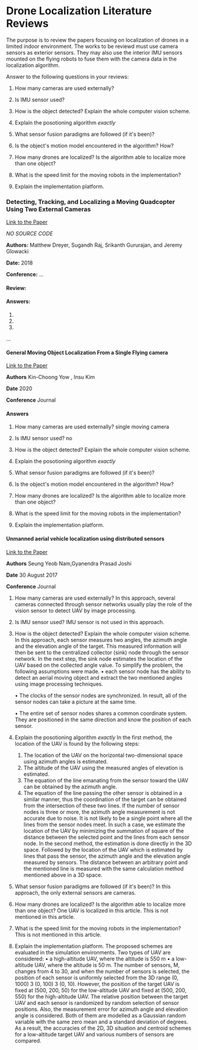 
# Drone Localization Literature Reviews

The purpose is to review the papers focusing on localization of drones in a limited indoor environment. The works to be reviewd must use camera sensors as exterior sensors. They may also use the interior IMU sensors mounted on the flying robots to fuse them with the camera data in the localization algorithm.

Answer to the following questions in your reviews:

1. How many cameras are used externally?

2. Is IMU sensor used?

3. How is the object detected? Explain the whole computer vision scheme.

3. Explain the posotioning algorithm *exactly*

4. What sensor fusion paradigms are followed (if it's been)?

5. Is the object's motion model encountered in the algorithm? How?

6. How many drones are localized? Is the algorithm able to localize more than one object?

7. What is the speed limit for the moving robots in the implementation?

8. Explain the implementation platform.



### Detecting, Tracking, and Localizing a Moving Quadcopter Using Two External Cameras

[Link to the Paper](https://www.researchgate.net/publication/325963801_Detecting_Tracking_and_Localizing_a_Moving_Quadcopter_Using_Two_External_Cameras)

*NO SOURCE CODE*

**Authors:** Matthew Dreyer, Sugandh Raj, Srikanth Gururajan, and Jeremy Glowacki

**Date:** 2018

**Conference:** ...

#### Review:


#### Answers:

1.

2.

3.

...




#### General Moving Object Localization From a Single Flying camera 

[Link to the Paper](https://www.mdpi.com/2076-3417/10/19/6945/pdf?version=1601801770)

**Authors** Kin-Choong Yow , Insu Kim

**Date** 2020

**Conference** Journal 




#### Answers 

1. How many cameras are used externally? single moving camera 

2. Is IMU sensor used? no

3. How is the object detected? Explain the whole computer vision scheme. 

3. Explain the posotioning algorithm *exactly*

4. What sensor fusion paradigms are followed (if it's been)?

5. Is the object's motion model encountered in the algorithm? How?

6. How many drones are localized? Is the algorithm able to localize more than one object?

7. What is the speed limit for the moving robots in the implementation?

8. Explain the implementation platform.

#### Unmanned aerial vehicle localization using distributed sensors 

[Link to the Paper](https://www.researchgate.net/publication/320018288_Unmanned_aerial_vehicle_localization_using_distributed_sensors)

**Authors** Seung Yeob Nam,Gyanendra Prasad Joshi

**Date** 30 August 2017

**Conference** Journal
1. How many cameras are used externally? 
In this approach, several cameras connected through sensor networks usually play the role of the vision sensor to detect UAV by image processing.

2. Is IMU sensor used? 
IMU sensor is not used in this approach.

3. How is the object detected? Explain the whole computer vision scheme. 
In this approach, each sensor measures two angles, the azimuth angle and the elevation angle of the target. This measured information will then be sent to the centralized collector (sink) node through the sensor network. In the next step, the sink node estimates the location of the UAV based on the collected angle value. To simplify the problem, the following assumptions were made.
    • each sensor node has the ability to detect an aerial moving object and extract the two mentioned angles using image processing techniques. 

    • The clocks of the sensor nodes are synchronized. In result, all of the sensor nodes can take a picture at the same time. 

    • The entire set of sensor nodes shares a common coordinate system. They are positioned in the same direction and know the position of each sensor.

4. Explain the posotioning algorithm *exactly*
In the first method, the location of the UAV is found by the following steps:
    1. The location of the UAV on the horizontal two-dimensional space using azimuth angles is estimated. 
    2. The altitude of the UAV using the measured angles of elevation is estimated. 
    3. The equation of the line emanating from the sensor toward the UAV can be obtained by the azimuth angle.
    4. The equation of the line passing the other sensor is obtained in a similar manner, thus the coordination of the target can be obtained from the intersection of these two lines. If the number of sensor nodes is three or more, the azimuth angle measurement is not accurate due to noise. It is not likely to be a single point where all the lines from the sensor nodes meet. In such a case, we estimate the location of the UAV by minimizing the summation of square of the distance between the selected point and the lines from each sensor node. 
In the second method, the estimation is done directly in the 3D space. Followed by the location of the UAV which is estimated by lines that pass the sensor, the azimuth angle and the elevation angle measured by sensors. The distance between an arbitrary point and the mentioned line is measured with the same calculation method mentioned above in a 3D space. 

5. What sensor fusion paradigms are followed (if it's been)?
In this approach, the only external sensors are cameras.

6. How many drones are localized? Is the algorithm able to localize more than one object?
One UAV is localized in this article.
This is not mentioned in this article.

7. What is the speed limit for the moving robots in the implementation?
This is not mentioned in this article.
8. Explain the implementation platform.
The proposed schemes are evaluated in the simulation environments.
 Two types of UAV are considered:
    • a high-altitude UAV, where the altitude is 550 m 
    • a low-altitude UAV, where the altitude is 50 m. 
 The number of sensors, M, changes from 4 to 30, and when the number of sensors is selected, the       position of each sensor is uniformly selected from the 3D range (0, 1000) 3 (0, 100) 3 (0, 10). However, the position of the target UAV is fixed at (500, 200, 50) for the low-altitude UAV and fixed at (500, 200, 550) for the high-altitude UAV. The relative position between the target UAV and each sensor is randomized by random selection of sensor positions. Also, the measurement error for azimuth angle and elevation angle is considered. Both of them are modelled as a Gaussian random variable with the same zero mean and a standard deviation of degrees. As a result, the accuracies of the 2D, 3D situation and centroid schemes for a low-altitude target UAV and various numbers of sensors are compared.